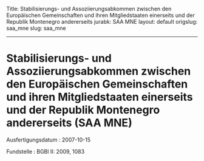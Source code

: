 Title: Stabilisierungs- und Assoziierungsabkommen zwischen den Europäischen Gemeinschaften
  und ihren Mitgliedstaaten einerseits und der Republik Montenegro andererseits
jurabk: SAA MNE
layout: default
origslug: saa_mne
slug: saa_mne

---

# Stabilisierungs- und Assoziierungsabkommen zwischen den Europäischen Gemeinschaften und ihren Mitgliedstaaten einerseits und der Republik Montenegro andererseits (SAA MNE)

Ausfertigungsdatum
:   2007-10-15

Fundstelle
:   BGBl II: 2009, 1083

